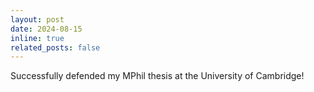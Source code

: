 ```yaml
---
layout: post
date: 2024-08-15 
inline: true
related_posts: false
---
```


Successfully defended my MPhil thesis at the University of Cambridge!
